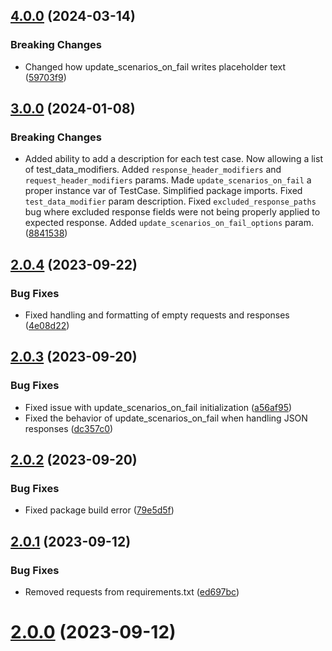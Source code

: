 ## [4.0.0](https://github.com/alexschimpf/rest-api-tester/compare/v3.0.0...v4.0.0) (2024-03-14)


### Breaking Changes

* Changed how update_scenarios_on_fail writes placeholder text ([59703f9](https://github.com/alexschimpf/rest-api-tester/commit/59703f948a0a3ddd7fbdd037d5108e9f292d5ede))

## [3.0.0](https://github.com/alexschimpf/rest-api-tester/compare/v2.0.4...v3.0.0) (2024-01-08)


### Breaking Changes

* Added ability to add a description for each test case. Now allowing a list of test_data_modifiers. Added `response_header_modifiers` and `request_header_modifiers` params. Made `update_scenarios_on_fail` a proper instance var of TestCase. Simplified package imports. Fixed `test_data_modifier` param  description. Fixed `excluded_response_paths` bug where excluded response fields were not being properly applied to expected response. Added `update_scenarios_on_fail_options` param. ([8841538](https://github.com/alexschimpf/rest-api-tester/commit/88415387f9313dbe67854e8de921be2ede388dcf))

## [2.0.4](https://github.com/alexschimpf/rest-api-tester/compare/v2.0.3...v2.0.4) (2023-09-22)


### Bug Fixes

* Fixed handling and formatting of empty requests and responses ([4e08d22](https://github.com/alexschimpf/rest-api-tester/commit/4e08d229e4d853994cb0c5b2763ad1c6b78eedc5))

## [2.0.3](https://github.com/alexschimpf/rest-api-tester/compare/v2.0.2...v2.0.3) (2023-09-20)


### Bug Fixes

* Fixed issue with update_scenarios_on_fail initialization ([a56af95](https://github.com/alexschimpf/rest-api-tester/commit/a56af952e4310bf6ba689c4f005c8c3389668b0e))
* Fixed the behavior of update_scenarios_on_fail when handling JSON responses ([dc357c0](https://github.com/alexschimpf/rest-api-tester/commit/dc357c0b66d07b7a5aa7bff60304227782aeea75))

## [2.0.2](https://github.com/alexschimpf/rest-api-tester/compare/v2.0.1...v2.0.2) (2023-09-20)


### Bug Fixes

* Fixed package build error ([79e5d5f](https://github.com/alexschimpf/rest-api-tester/commit/79e5d5f4980afab60ae2745799621b16fb8bf65a))

## [2.0.1](https://github.com/alexschimpf/rest-api-tester/compare/v2.0.0...v2.0.1) (2023-09-12)


### Bug Fixes

* Removed requests from requirements.txt ([ed697bc](https://github.com/alexschimpf/rest-api-tester/commit/ed697bc17d352c359e6585872ba3dca98ba30d31))

# [2.0.0](https://github.com/alexschimpf/rest-api-tester/compare/v1.0.0...v2.0.0) (2023-09-12)
